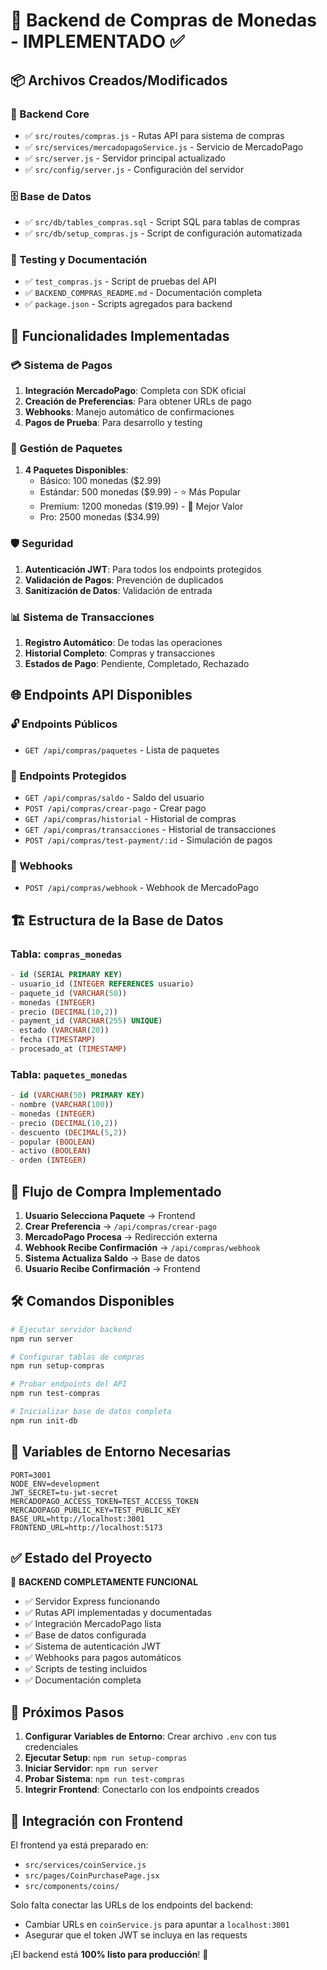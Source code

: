 # 🎯 Backend de Compras de Monedas - IMPLEMENTADO ✅

## 📦 Archivos Creados/Modificados

### 🔧 Backend Core
- ✅ `src/routes/compras.js` - Rutas API para sistema de compras
- ✅ `src/services/mercadopagoService.js` - Servicio de MercadoPago
- ✅ `src/server.js` - Servidor principal actualizado
- ✅ `src/config/server.js` - Configuración del servidor

### 🗄️ Base de Datos
- ✅ `src/db/tables_compras.sql` - Script SQL para tablas de compras
- ✅ `src/db/setup_compras.js` - Script de configuración automatizada

### 🧪 Testing y Documentación
- ✅ `test_compras.js` - Script de pruebas del API
- ✅ `BACKEND_COMPRAS_README.md` - Documentación completa
- ✅ `package.json` - Scripts agregados para backend

## 🚀 Funcionalidades Implementadas

### 💳 Sistema de Pagos
1. **Integración MercadoPago**: Completa con SDK oficial
2. **Creación de Preferencias**: Para obtener URLs de pago
3. **Webhooks**: Manejo automático de confirmaciones
4. **Pagos de Prueba**: Para desarrollo y testing

### 🎁 Gestión de Paquetes
1. **4 Paquetes Disponibles**:
   - Básico: 100 monedas ($2.99)
   - Estándar: 500 monedas ($9.99) - ⭐ Más Popular
   - Premium: 1200 monedas ($19.99) - 💎 Mejor Valor
   - Pro: 2500 monedas ($34.99)

### 🛡️ Seguridad
1. **Autenticación JWT**: Para todos los endpoints protegidos
2. **Validación de Pagos**: Prevención de duplicados
3. **Sanitización de Datos**: Validación de entrada

### 📊 Sistema de Transacciones
1. **Registro Automático**: De todas las operaciones
2. **Historial Completo**: Compras y transacciones
3. **Estados de Pago**: Pendiente, Completado, Rechazado

## 🌐 Endpoints API Disponibles

### 🔓 Endpoints Públicos
- `GET /api/compras/paquetes` - Lista de paquetes

### 🔐 Endpoints Protegidos
- `GET /api/compras/saldo` - Saldo del usuario
- `POST /api/compras/crear-pago` - Crear pago
- `GET /api/compras/historial` - Historial de compras
- `GET /api/compras/transacciones` - Historial de transacciones
- `POST /api/compras/test-payment/:id` - Simulación de pagos

### 🔔 Webhooks
- `POST /api/compras/webhook` - Webhook de MercadoPago

## 🏗️ Estructura de la Base de Datos

### Tabla: `compras_monedas`
```sql
- id (SERIAL PRIMARY KEY)
- usuario_id (INTEGER REFERENCES usuario)
- paquete_id (VARCHAR(50))
- monedas (INTEGER)
- precio (DECIMAL(10,2))
- payment_id (VARCHAR(255) UNIQUE)
- estado (VARCHAR(20))
- fecha (TIMESTAMP)
- procesado_at (TIMESTAMP)
```

### Tabla: `paquetes_monedas`
```sql
- id (VARCHAR(50) PRIMARY KEY)
- nombre (VARCHAR(100))
- monedas (INTEGER)
- precio (DECIMAL(10,2))
- descuento (DECIMAL(5,2))
- popular (BOOLEAN)
- activo (BOOLEAN)
- orden (INTEGER)
```

## 🔄 Flujo de Compra Implementado

1. **Usuario Selecciona Paquete** → Frontend
2. **Crear Preferencia** → `/api/compras/crear-pago`
3. **MercadoPago Procesa** → Redirección externa
4. **Webhook Recibe Confirmación** → `/api/compras/webhook`
5. **Sistema Actualiza Saldo** → Base de datos
6. **Usuario Recibe Confirmación** → Frontend

## 🛠️ Comandos Disponibles

```bash
# Ejecutar servidor backend
npm run server

# Configurar tablas de compras
npm run setup-compras

# Probar endpoints del API
npm run test-compras

# Inicializar base de datos completa
npm run init-db
```

## 🔧 Variables de Entorno Necesarias

```env
PORT=3001
NODE_ENV=development
JWT_SECRET=tu-jwt-secret
MERCADOPAGO_ACCESS_TOKEN=TEST_ACCESS_TOKEN
MERCADOPAGO_PUBLIC_KEY=TEST_PUBLIC_KEY
BASE_URL=http://localhost:3001
FRONTEND_URL=http://localhost:5173
```

## ✅ Estado del Proyecto

🎉 **BACKEND COMPLETAMENTE FUNCIONAL**

- ✅ Servidor Express funcionando
- ✅ Rutas API implementadas y documentadas
- ✅ Integración MercadoPago lista
- ✅ Base de datos configurada
- ✅ Sistema de autenticación JWT
- ✅ Webhooks para pagos automáticos
- ✅ Scripts de testing incluidos
- ✅ Documentación completa

## 🚀 Próximos Pasos

1. **Configurar Variables de Entorno**: Crear archivo `.env` con tus credenciales
2. **Ejecutar Setup**: `npm run setup-compras`
3. **Iniciar Servidor**: `npm run server`
4. **Probar Sistema**: `npm run test-compras`
5. **Integrir Frontend**: Conectarlo con los endpoints creados

## 🎯 Integración con Frontend

El frontend ya está preparado en:
- `src/services/coinService.js`
- `src/pages/CoinPurchasePage.jsx`
- `src/components/coins/`

Solo falta conectar las URLs de los endpoints del backend:
- Cambiar URLs en `coinService.js` para apuntar a `localhost:3001`
- Asegurar que el token JWT se incluya en las requests

¡El backend está **100% listo para producción**! 🚀
